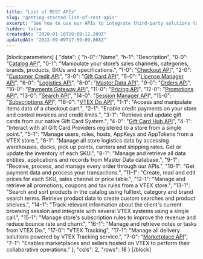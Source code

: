 ```yaml
---
title: "List of REST APIs"
slug: "getting-started-list-of-rest-apis"
excerpt: "See how to use our APIs to integrate third-party solutions to a single platform for all experiences."
hidden: false
createdAt: "2020-01-16T19:09:12.209Z"
updatedAt: "2022-09-09T17:59:09.868Z"
---
```

[block:parameters]
{
  "data": {
    "h-0": "Name",
    "h-1": "Description",
    "0-0": "[Catalog API](https://developers.vtex.com/docs/api-reference/catalog-api#overview)",
    "0-1": "Manipulate your store’s sales channels, categories, brands, products, SKUs and specifications.",
    "1-0": "[Checkout API](https://developers.vtex.com/docs/api-reference/checkout-api#overview)",
    "2-0": "[Customer Credit API](https://developers.vtex.com/docs/api-reference/customer-credit-api#overview)",
    "3-0": "[Gift Card API](https://developers.vtex.com/docs/api-reference/giftcard-api#overview)",
    "5-0": "[License Manager API](https://developers.vtex.com/docs/api-reference/license-manager-api#overview)",
    "6-0": "[Logistics API](https://developers.vtex.com/docs/api-reference/logistics-api#overview)",
    "8-0": "[Master Data API](https://developers.vtex.com/docs/api-reference/master-data-api-v2#overview)",
    "9-0": "[Orders API](https://developers.vtex.com/docs/api-reference/orders-api#overview)",
    "10-0": "[Payments Gateway API](https://developers.vtex.com/docs/api-reference/payments-gateway-api#overview)",
    "11-0": "[Pricing API](https://developers.vtex.com/docs/api-reference/pricing-api#overview)",
    "12-0": "[Promotions API](https://developers.vtex.com/docs/api-reference/promotions-and-taxes-api#overview)",
    "13-0": "[Search API](https://developers.vtex.com/docs/api-reference/search-api#overview)",
    "14-0": "[Session Manager API](https://developers.vtex.com/docs/api-reference/session-manager-api#overview)",
    "15-0": "[Subscriptions API](https://developers.vtex.com/vtex-rest-api/reference/subscriptions-api-v3#overview)",
    "16-0": "[VTEX Do API](https://developers.vtex.com/docs/api-reference/vtex-do-api#overview)",
    "1-1": "Access and manipulate items data of a checkout cart.",
    "2-1": "Enable credit payments on your store and control invoices and credit limits.",
    "3-1": "Retrieve and update gift cards from our native Gift Card System.",
    "4-0": "[Gift Card Hub API](https://developers.vtex.com/docs/api-reference/giftcard-hub-api#overview)",
    "4-1": "Interact with all Gift Card Providers registered to a store from a single point.",
    "5-1": "Manage users, roles, hosts, AppKeys and AppTokens from a VTEX store.",
    "6-1": "Manage all store logistics data by accessing warehouses, docks, pick up points, carriers and shipping rates. Get or update the inventory of each SKU.",
    "8-1": "Manage and retrieve all data entities, applications and records from Master Data database.",
    "9-1": "Receive, process, and manage every order through our APIs.",
    "10-1": "Get payment data and process your transactions.",
    "11-1": "Create, read and edit prices for each SKU, sales channel or price table.",
    "12-1": "Manage and retrieve all promotions, coupons and tax rules from a VTEX store.",
    "13-1": "Search and sort products in the catalog using fulltext, category and brand search terms. Retrieve product data to create custom searches and product shelves.",
    "14-1": "Track relevant information about the client's current browsing session and integrate with several VTEX systems using a single call.",
    "15-1": "Manage store's subscription rules to improve the revenue and reduce bounce rate and churn.",
    "16-1": "Manage and retrieve notes or tasks from VTEX Do.",
    "17-0": "VTEX Tracking",
    "17-1": "Manage all delivery solutions powered by VTEX Tracking service.",
    "7-0": "[Marketplace API](https://developers.vtex.com/docs/api-reference/marketplace-apis#overview)",
    "7-1": "Enables marketplaces and sellers hosted on VTEX to perform their collaborative operations."
  },
  "cols": 2,
  "rows": 18
}
[/block]